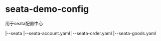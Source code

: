 # seata-demo-config
用于seata配置中心


|--seata
   |--seata-account.yaml
   |--seata-order.yaml
   |--seata-goods.yaml
